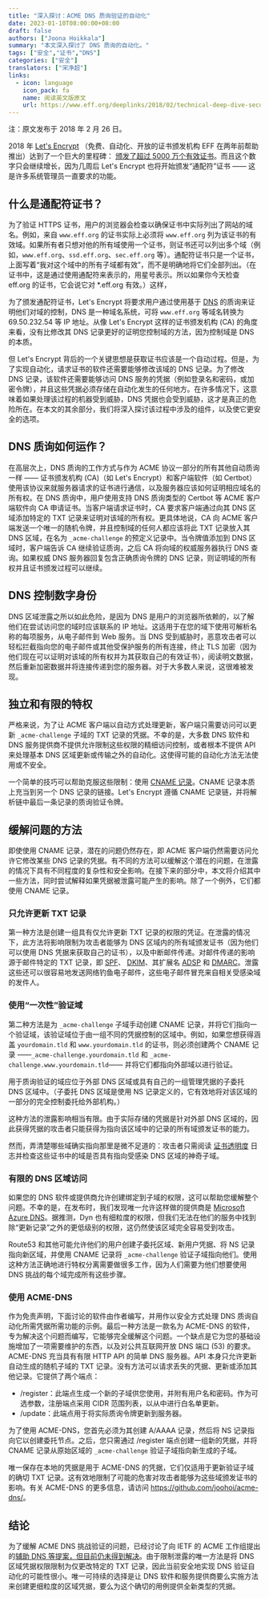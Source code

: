 ```yaml
---
title: "深入探讨：ACME DNS 质询验证的自动化"
date: 2023-01-10T08:00:00+08:00
draft: false
authors: ["Joona Hoikkala"]
summary: "本文深入探讨了 DNS 质询的自动化。"
tags: ["安全","证书","DNS"]
categories: ["安全"]
translators: ["宋净超"]
links:
  - icon: language
    icon_pack: fa
    name: 阅读英文版原文
    url: https://www.eff.org/deeplinks/2018/02/technical-deep-dive-securing-automation-acme-dns-challenge-validation
---
```


注：原文发布于 2018 年 2 月 26 日。

2018 年 [Let's Encrypt](https://www.letsencrypt.org/) （免费、自动化、开放的证书颁发机构 EFF 在两年前帮助推出）达到了一个巨大的里程碑： [颁发了超过 5000 万个有效证书](https://www.eff.org/deeplinks/2018/02/lets-encrypt-hits-50-million-active-certificates-and-counting)。而且这个数字只会继续增长，因为几周后 Let's Encrypt 也将开始颁发“通配符”证书 —— 这是许多系统管理员一直要求的功能。

## 什么是通配符证书？

为了验证 HTTPS 证书，用户的浏览器会检查以确保证书中实际列出了网站的域名。例如，来自 `www.eff.org` 的证书实际上必须将 `www.eff.org` 列为该证书的有效域。如果所有者只想对他的所有域使用一个证书，则证书还可以列出多个域（例如，`www.eff.org`、`ssd.eff.org`、`sec.eff.org` 等）。通配符证书只是一个证书，上面写着“我对这个域中的所有子域都有效”，而不是明确地将它们全部列出。（在证书中，这是通过使用通配符来表示的，用星号表示。所以如果你今天检查 eff.org 的证书，它会说它对 *.eff.org 有效。）这样，

为了颁发通配符证书，Let's Encrypt 将要求用户通过使用基于 [DNS](https://en.wikipedia.org/wiki/Domain_Name_System) 的质询来证明他们对域的控制，DNS 是一种域名系统，可将 `www.eff.org` 等域名转换为 69.50.232.54 等 IP 地址。从像 Let's Encrypt 这样的证书颁发机构 (CA) 的角度来看，没有比修改其 DNS 记录更好的证明您控制域的方法，因为控制域是 DNS 的本质。

但 Let's Encrypt 背后的一个关键思想是获取证书应该是一个自动过程。但是，为了实现自动化，请求证书的软件还需要能够修改该域的 DNS 记录。为了修改 DNS 记录，该软件还需要能够访问 DNS 服务的凭据（例如登录名和密码，或加密令牌），并且这些凭据必须存储在自动化发生的任何地方。在许多情况下，这意味着如果处理该过程的机器受到威胁，DNS 凭据也会受到威胁，这才是真正的危险所在。在本文的其余部分，我们将深入探讨该过程中涉及的组件，以及使它更安全的选项。

## DNS 质询如何运作？

在高层次上，DNS 质询的工作方式与作为 ACME 协议一部分的所有其他自动质询一样 —— 证书颁发机构 (CA)（如 Let's Encrypt）和客户端软件（如 Certbot）使用该协议来就服务器请求的证书进行通信，以及服务器应该如何证明相应域名的所有权。在 DNS 质询中，用户使用支持 DNS 质询类型的 Certbot 等 ACME 客户端软件向 CA 申请证书。当客户端请求证书时，CA 要求客户端通过向其 DNS 区域添加特定的 TXT 记录来证明对该域的所有权。更具体地说，CA 向 ACME 客户端发送一个唯一的随机令牌，并且控制域的任何人都应该将此 TXT 记录放入其 DNS 区域，在名为 `_acme-challenge` 的预定义记录中。当令牌值添加到 DNS 区域时，客户端告诉 CA 继续验证质询，之后 CA 将向域的权威服务器执行 DNS 查询。如果权威 DNS 服务器回复包含正确质询令牌的 DNS 记录，则证明域的所有权并且证书颁发过程可以继续。

## DNS 控制数字身份

DNS 区域泄露之所以如此危险，是因为 DNS 是用户的浏览器所依赖的，以了解他们在尝试访问您的域时应该联系的 IP 地址。这适用于在您的域下使用可解析名称的每项服务，从电子邮件到 Web 服务。当 DNS 受到威胁时，恶意攻击者可以轻松拦截指向您的电子邮件或其他受保护服务的所有连接，终止 TLS 加密（因为他们现在可以证明对该域的所有权并为其获取自己的有效证书），阅读明文数据，然后重新加密数据并将连接传递到您的服务器。对于大多数人来说，这很难被发现。

## 独立和有限的特权

严格来说，为了让 ACME 客户端以自动方式处理更新，客户端只需要访问可以更新 `_acme-challenge` 子域的 TXT 记录的凭据。不幸的是，大多数 DNS 软件和 DNS 服务提供商不提供允许限制这些权限的精细访问控制，或者根本不提供 API 来处理基本 DNS 区域更新或传输之外的自动化。这使得可能的自动化方法无法使用或不安全。

一个简单的技巧可以帮助克服这些限制：使用 [CNAME 记录](https://en.wikipedia.org/wiki/CNAME_record)。CNAME 记录本质上充当到另一个 DNS 记录的链接。Let's Encrypt 遵循 CNAME 记录链，并将解析链中最后一条记录的质询验证令牌。

## 缓解问题的方法

即使使用 CNAME 记录，潜在的问题仍然存在，即 ACME 客户端仍然需要访问允许它修改某些 DNS 记录的凭据。有不同的方法可以缓解这个潜在的问题，在泄露的情况下具有不同程度的复杂性和安全影响。在接下来的部分中，本文将介绍其中一些方法，同时尝试解释如果凭据被泄露可能产生的影响。除了一个例外，它们都使用 CNAME 记录。

### 只允许更新 TXT 记录

第一种方法是创建一组具有仅允许更新 TXT 记录的权限的凭证。在泄露的情况下，此方法将影响限制为攻击者能够为 DNS 区域内的所有域颁发证书（因为他们可以使用 DNS 凭据来获取自己的证书），以及中断邮件传递。对邮件传递的影响源于邮件特定的 TXT 记录，即 [SPF](https://en.wikipedia.org/wiki/Sender_Policy_Framework)、 [DKIM](https://en.wikipedia.org/wiki/DomainKeys_Identified_Mail)、其扩展名 [ADSP](https://en.wikipedia.org/wiki/Author_Domain_Signing_Practices) 和 [DMARC](https://en.wikipedia.org/wiki/DMARC)。泄露这些还可以很容易地发送网络钓鱼电子邮件，这些电子邮件冒充来自相关受感染域的发件人。

### 使用“一次性”验证域

第二种方法是为 `_acme-challenge` 子域手动创建 CNAME 记录，并将它们指向一个验证域，该验证域位于由一组不同的凭据控制的区域中。例如，如果您想获得涵盖 `yourdomain.tld` 和 `www.yourdomain.tld` 的证书，则必须创建两个 CNAME 记录 ——`_acme-challenge.yourdomain.tld` 和 `_acme-challenge.www.yourdomain.tld`—— 并将它们都指向外部域以进行验证。

用于质询验证的域应位于外部 DNS 区域或具有自己的一组管理凭据的子委托 DNS 区域中。（子委托 DNS 区域是使用 NS 记录定义的，它有效地将对该区域的一部分的完全控制委托给外部机构。）

这种方法的泄露影响相当有限。由于实际存储的凭据是针对外部 DNS 区域的，因此获得凭据的攻击者只能获得为指向该区域中的记录的所有域颁发证书的能力。

然而，弄清楚哪些域确实指向那里是微不足道的：攻击者只需阅读 [证书透明度](https://www.certificate-transparency.org/) 日志并检查这些证书中的域是否具有指向受感染 DNS 区域的神奇子域。

### 有限的 DNS 区域访问

如果您的 DNS 软件或提供商允许创建绑定到子域的权限，这可以帮助您缓解整个问题。不幸的是，在发布时，我们发现唯一允许这样做的提供商是 [Microsoft Azure DNS](https://docs.microsoft.com/en-us/azure/dns/dns-protect-zones-recordsets)。据推测，Dyn 也有细粒度的权限，但我们无法在他们的服务中找到除“更新记录”之外的更低级别的权限，这仍然使该区域完全容易受到攻击。

Route53 和其他可能允许他们的用户创建子委托区域、新用户凭据、将 NS 记录指向新区域，并使用 CNAME 记录将 `_acme-challenge` 验证子域指向他们。使用这种方法正确地进行特权分离需要做很多工作，因为人们需要为他们想要使用 DNS 挑战的每个域完成所有这些步骤。

### 使用 ACME-DNS

作为免责声明，下面讨论的软件由作者编写，并用作以安全方式处理 DNS 质询自动化所需凭据所需功能的示例。最后一种方法是一款名为 ACME-DNS 的软件，专为解决这个问题而编写，它能够完全缓解这个问题。一个缺点是它为您的基础设施增加了一项需要维护的东西，以及对公共互联网开放 DNS 端口 (53) 的要求。ACME-DNS 充当具有有限 HTTP API 的简单 DNS 服务器。API 本身只允许更新自动生成的随机子域的 TXT 记录。没有方法可以请求丢失的凭据、更新或添加其他记录。它提供了两个端点：

- /register：此端点生成一个新的子域供您使用，并附有用户名和密码。作为可选参数，注册端点采用 CIDR 范围列表，以从中进行白名单更新。
- /update：此端点用于将实际质询令牌更新到服务器。

为了使用 ACME-DNS，您首先必须为其创建 A/AAAA 记录，然后将 NS 记录指向它以创建委托节点。之后，您只需通过 /register 端点创建一组新的凭据，并将 CNAME 记录从原始区域的 `_acme-challenge` 验证子域指向新生成的子域。

唯一保存在本地的凭据是用于 ACME-DNS 的凭据，它们仅适用于更新验证子域的确切 TXT 记录。这有效地限制了可能的危害对攻击者能够为这些域颁发证书的影响。有关 ACME-DNS 的更多信息，请访问 <https://github.com/joohoi/acme-dns/>。

## 结论

为了缓解 ACME DNS 挑战验证的问题，已经讨论了向 IETF 的 ACME 工作组提出的[辅助 DNS 等提案，但目前仍未得到解决](https://mailarchive.ietf.org/arch/msg/acme/6_j3fecaxIgwNTpJ3693U_n0Kec)。由于限制泄露的唯一方法是将 DNS 区域凭据权限限制为仅更改特定的 TXT 记录，因此当前安全地实现 DNS 验证自动化的可能性很小。唯一可持续的选择是让 DNS 软件和服务提供商要么实施方法来创建更细粒度的区域凭据，要么为这个确切的用例提供全新类型的凭据。